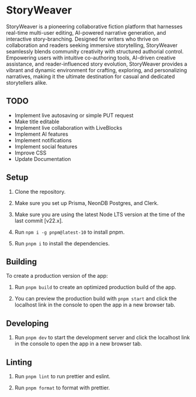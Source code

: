 # StoryWeaver

StoryWeaver is a pioneering collaborative fiction platform that harnesses real-time multi-user editing, AI-powered narrative generation, and interactive story-branching. Designed for writers who thrive on collaboration and readers seeking immersive storytelling, StoryWeaver seamlessly blends community creativity with structured authorial control. Empowering users with intuitive co-authoring tools, AI-driven creative assistance, and reader-influenced story evolution, StoryWeaver provides a vibrant and dynamic environment for crafting, exploring, and personalizing narratives, making it the ultimate destination for casual and dedicated storytellers alike.

## TODO

- Implement live autosaving or simple PUT request
- Make title editable
- Implement live collaboration with LiveBlocks
- Implement AI features
- Implement notifications
- Implement social features
- Improve CSS
- Update Documentation

## Setup

1. Clone the repository.

2. Make sure you set up Prisma, NeonDB Postgres, and Clerk.

3. Make sure you are using the latest Node LTS version at the time of the last commit [v22.x].

4. Run `npm i -g pnpm@latest-10` to install pnpm.

5. Run `pnpm i` to install the dependencies.

## Building

To create a production version of the app:

1. Run `pnpm build` to create an optimized production build of the app.

2. You can preview the production build with `pnpm start` and click the localhost link in the console to open the app in a new browser tab.

## Developing

1. Run `pnpm dev` to start the development server and click the localhost link in the console to open the app in a new browser tab.

## Linting

1. Run `pnpm lint` to run prettier and eslint.

2. Run `pnpm format` to format with prettier.
